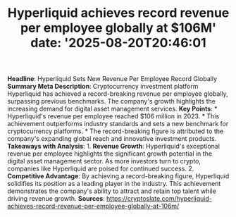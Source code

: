 ﻿---
title: "Hyperliquid achieves record revenue per employee globally at $106M'
date: '2025-08-20T20:46:01"
category: "Markets"
summary: ""
slug: "hyperliquid achieves record revenue per employee globally at"
source_urls:
  - "https://cryptoslate.com/hyperliquid-achieves-record-revenue-per-employee-globally-at-106m/"
seo:
  title: "Hyperliquid achieves record revenue per employee globally at $106M | Hash n Hedge'
  description: '"
  keywords: ["news", "markets", "brief"]
---
**Headline**: Hyperliquid Sets New Revenue Per Employee Record Globally  **Summary Meta Description**: Cryptocurrency investment platform Hyperliquid has achieved a record-breaking revenue per employee globally, surpassing previous benchmarks. The company's growth highlights the increasing demand for digital asset management services.  **Key Points**:  * Hyperliquid's revenue per employee reached $106 million in 2023. * This achievement outperforms industry standards and sets a new benchmark for cryptocurrency platforms. * The record-breaking figure is attributed to the company's expanding global reach and innovative investment products.  **Takeaways with Analysis**:  1. **Revenue Growth**: Hyperliquid's exceptional revenue per employee highlights the significant growth potential in the digital asset management sector. As more investors turn to crypto, companies like Hyperliquid are poised for continued success. 2. **Competitive Advantage**: By achieving a record-breaking figure, Hyperliquid solidifies its position as a leading player in the industry. This achievement demonstrates the company's ability to attract and retain top talent while driving revenue growth.  **Sources**:  https://cryptoslate.com/hyperliquid-achieves-record-revenue-per-employee-globally-at-106m/ 
